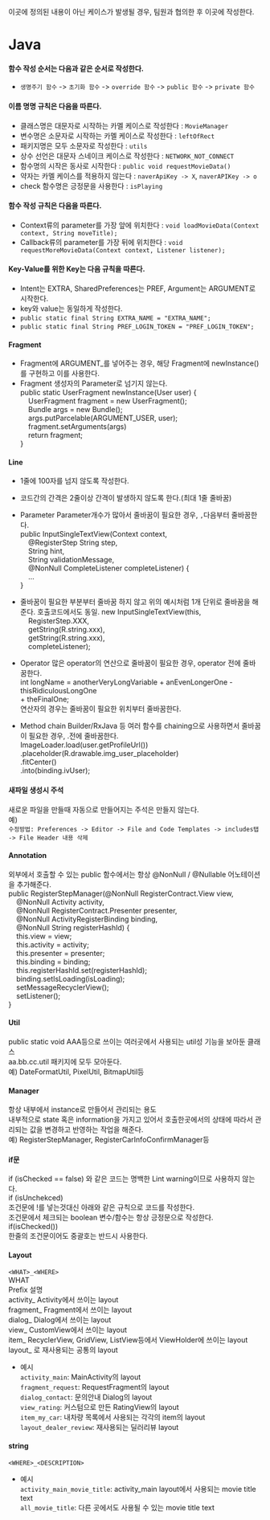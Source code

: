 이곳에 정의된 내용이 아닌 케이스가 발생될 경우, 팀원과 협의한 후 이곳에 작성한다.

# Java

#### 함수 작성 순서는 다음과 같은 순서로 작성한다.
- `생명주기 함수` -> `초기화 함수` -> `override 함수` -> `public 함수` -> `private 함수`
    
#### 이름 명명 규칙은 다음을 따른다.
- 클래스명은 대문자로 시작하는 카멜 케이스로 작성한다 : `MovieManager`
- 변수명은 소문자로 시작하는 카멜 케이스로 작성한다 : `leftOfRect`
- 패키지명은 모두 소문자로 작성한다 : `utils`
- 상수 선언은 대문자 스네이크 케이스로 작성한다 : `NETWORK_NOT_CONNECT`
- 함수명의 시작은 동사로 시작한다 : `public void requestMovieData()`
- 약자는 카멜 케이스를 적용하지 않는다 : `naverApiKey -> X`, `naverAPIKey -> o`
- check 함수명은 긍정문을 사용한다 : `isPlaying`
    
#### 함수 작성 규칙은 다음을 따른다.
- Context류의 parameter를 가장 앞에 위치한다 : `void loadMovieData(Context context, String moveTitle);`
- Callback류의 parameter를 가장 뒤에 위치한다 : `void requestMoreMovieData(Context context, Listener listener);`
    
#### Key-Value를 위한 Key는 다음 규칙을 따른다.
- Intent는 EXTRA, SharedPreferences는 PREF, Argument는 ARGUMENT로 시작한다.
- key와 value는 동일하게 작성한다.
- `public static final String EXTRA_NAME = "EXTRA_NAME";`
- `public static final String PREF_LOGIN_TOKEN = "PREF_LOGIN_TOKEN";`
    
#### Fragment
- Fragment에 ARGUMENT_를 넣어주는 경우, 해당 Fragment에 newInstance()를 구현하고 이를 사용한다.
- Fragment 생성자의 Parameter로 넘기지 않는다.    
public static UserFragment newInstance(User user) {    
&nbsp;&nbsp;&nbsp;&nbsp;UserFragment fragment = new UserFragment();            
&nbsp;&nbsp;&nbsp;&nbsp;Bundle args = new Bundle();    
&nbsp;&nbsp;&nbsp;&nbsp;args.putParcelable(ARGUMENT_USER, user);    
&nbsp;&nbsp;&nbsp;&nbsp;fragment.setArguments(args)    
&nbsp;&nbsp;&nbsp;&nbsp;return fragment;    
}



#### Line
- 1줄에 100자를 넘지 않도록 작성한다.
- 코드간의 간격은 2줄이상 간격이 발생하지 않도록 한다.(최대 1줄 줄바꿈)

- Parameter
Parameter개수가 많아서 줄바꿈이 필요한 경우, `,`다음부터 줄바꿈한다.    
public InputSingleTextView(Context context,      
&nbsp;&nbsp;&nbsp;&nbsp;@RegisterStep String step,    
&nbsp;&nbsp;&nbsp;&nbsp;String hint,    
&nbsp;&nbsp;&nbsp;&nbsp;String validationMessage,    
&nbsp;&nbsp;&nbsp;&nbsp;@NonNull CompleteListener completeListener) {      
&nbsp;&nbsp;&nbsp;&nbsp;...    
}     


- 줄바꿈이 필요한 부분부터 줄바꿈 하지 않고 위의 예시처럼 1개 단위로 줄바꿈을 해준다. 호출코드에서도 동일.
new InputSingleTextView(this,    
&nbsp;&nbsp;&nbsp;&nbsp;RegisterStep.XXX,    
&nbsp;&nbsp;&nbsp;&nbsp;getString(R.string.xxx),    
&nbsp;&nbsp;&nbsp;&nbsp;getString(R.string.xxx),    
&nbsp;&nbsp;&nbsp;&nbsp;completeListener);
   
- Operator
많은 operator의 연산으로 줄바꿈이 필요한 경우, operator 전에 줄바꿈한다.    
int longName = anotherVeryLongVariable + anEvenLongerOne - thisRidiculousLongOne    
        + theFinalOne;     
연산자의 경우는 줄바꿈이 필요한 위치부터 줄바꿈한다.    


- Method chain
Builder/RxJava 등 여러 함수를 chaining으로 사용하면서 줄바꿈이 필요한 경우, .전에 줄바꿈한다.    
ImageLoader.load(user.getProfileUrl())      
        .placeholder(R.drawable.img_user_placeholder)      
        .fitCenter()      
        .into(binding.ivUser);    
   

#### 새파일 생성시 주석
새로운 파일을 만들때 자동으로 만들어지는 주석은 만들지 않는다.    
예)    
`수정방법: Preferences -> Editor -> File and Code Templates -> includes탭 -> File Header 내용 삭제`

#### Annotation    
외부에서 호출할 수 있는 public 함수에서는 항상 @NonNull / @Nullable 어노테이션을 추가해준다.    
public RegisterStepManager(@NonNull RegisterContract.View view,    
&nbsp;&nbsp;&nbsp;&nbsp;@NonNull Activity activity,    
&nbsp;&nbsp;&nbsp;&nbsp;@NonNull RegisterContract.Presenter presenter,    
&nbsp;&nbsp;&nbsp;&nbsp;@NonNull ActivityRegisterBinding binding,    
&nbsp;&nbsp;&nbsp;&nbsp;@NonNull String registerHashId) {    
&nbsp;&nbsp;&nbsp;&nbsp;this.view = view;    
&nbsp;&nbsp;&nbsp;&nbsp;this.activity = activity;     
&nbsp;&nbsp;&nbsp;&nbsp;this.presenter = presenter;     
&nbsp;&nbsp;&nbsp;&nbsp;this.binding = binding;     
&nbsp;&nbsp;&nbsp;&nbsp;this.registerHashId.set(registerHashId);     
&nbsp;&nbsp;&nbsp;&nbsp;binding.setIsLoading(isLoading);     
&nbsp;&nbsp;&nbsp;&nbsp;setMessageRecyclerView();     
&nbsp;&nbsp;&nbsp;&nbsp;setListener();    
}     
    
#### Util   
public static void AAA등으로 쓰이는 여러곳에서 사용되는 util성 기능을 보아둔 클래스   
aa.bb.cc.util 패키지에 모두 모아둔다.    
예) DateFormatUtil, PixelUtil, BitmapUtil등   

#### Manager    
항상 내부에서 instance로 만들어서 관리되는 용도    
내부적으로 state 혹은 information을 가지고 있어서 호출한곳에서의 상태에 따라서 관리되는 값을 변경하고 반영하는 작업을 해준다.    
예) RegisterStepManager, RegisterCarInfoConfirmManager등    


#### if문    
if (isChecked == false) 와 같은 코드는 명백한 Lint warning이므로 사용하지 않는다.    
if (isUnchekced)    
조건문에 !를 넣는것대신 아래와 같은 규칙으로 코드를 작성한다.    
조건문에서 체크되는 boolean 변수/함수는 항상 긍정문으로 작성한다. if(isChecked())    
한줄의 조건문이어도 중괄호는 반드시 사용한다.    

#### Layout
`<WHAT>_<WHERE>`    
WHAT    
Prefix	설명    
activity_	Activity에서 쓰이는 layout    
fragment_	Fragment에서 쓰이는 layout    
dialog_	Dialog에서 쓰이는 layout    
view_	CustomView에서 쓰이는 layout    
item_	RecyclerView, GridView, ListView등에서 ViewHolder에 쓰이는 layout    
layout_	<include/>로 재사용되는 공통의 layout    

- 예시    
`activity_main`: MainActivity의 layout    
`fragment_request`: RequestFragment의 layout    
`dialog_contact`: 문의안내 Dialog의 layout    
`view_rating`: 커스텀으로 만든 RatingView의 layout    
`item_my_car`: 내차량 목록에서 사용되는 각각의 item의 layout    
`layout_dealer_review`: 재사용되는 딜러리뷰 layout    

#### string
`<WHERE>_<DESCRIPTION>`    
- 예시    
`activity_main_movie_title`: activity_main layout에서 사용되는 movie title text    
`all_movie_title`: 다른 곳에서도 사용될 수 있는 movie title text
